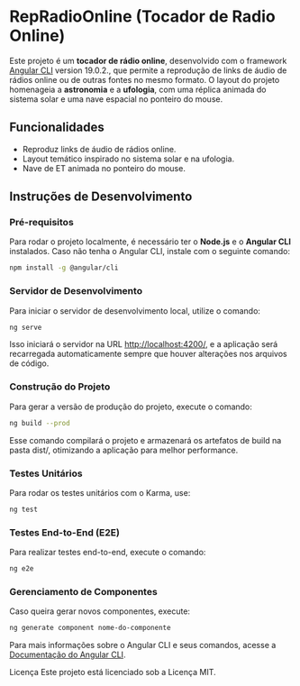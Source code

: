 # RepRadioOnline (Tocador de Radio Online)

Este projeto é um **tocador de rádio online**, desenvolvido com o framework [Angular CLI](https://github.com/angular/angular-cli) version 19.0.2., que permite a reprodução de links de áudio de rádios online ou de outras fontes no mesmo formato.
O layout do projeto homenageia a **astronomia** e a **ufologia**, com uma réplica animada do sistema solar e uma nave espacial no ponteiro do mouse.

## Funcionalidades

- Reproduz links de áudio de rádios online.
- Layout temático inspirado no sistema solar e na ufologia.
- Nave de ET animada no ponteiro do mouse.

## Instruções de Desenvolvimento

### Pré-requisitos

Para rodar o projeto localmente, é necessário ter o **Node.js** e o **Angular CLI** instalados. Caso não tenha o Angular CLI, instale com o seguinte comando:

```bash
npm install -g @angular/cli
```

### Servidor de Desenvolvimento

Para iniciar o servidor de desenvolvimento local, utilize o comando:

```bash
ng serve
```
Isso iniciará o servidor na URL [http://localhost:4200/](http://localhost:4200/), e a aplicação será recarregada automaticamente sempre que houver alterações nos arquivos de código.

### Construção do Projeto

Para gerar a versão de produção do projeto, execute o comando:
```bash
ng build --prod
```
Esse comando compilará o projeto e armazenará os artefatos de build na pasta dist/, otimizando a aplicação para melhor performance.

### Testes Unitários
Para rodar os testes unitários com o Karma, use:

```bash
ng test
```
### Testes End-to-End (E2E)
Para realizar testes end-to-end, execute o comando:
```bash
ng e2e
```
### Gerenciamento de Componentes
Caso queira gerar novos componentes, execute:
```bash
ng generate component nome-do-componente
```
Para mais informações sobre o Angular CLI e seus comandos, acesse a [Documentação do Angular CLI](https://angular.dev/tools/cli).

Licença
Este projeto está licenciado sob a Licença MIT.
